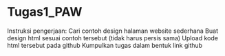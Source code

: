 ﻿# Tugas1_PAW

Instruksi pengerjaan:
Cari contoh design halaman website sederhana
Buat design html sesuai contoh tersebut (tidak harus persis sama)
Upload kode html tersebut pada github
Kumpulkan tugas dalam bentuk link github
